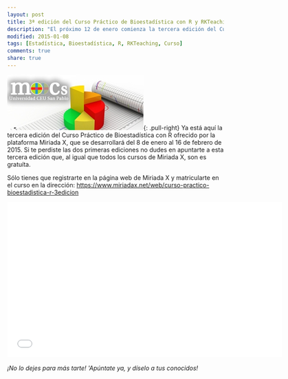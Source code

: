 ```yaml
---
layout: post
title: 3ª edición del Curso Práctico de Bioestadística con R y RKTeaching
description: "El próximo 12 de enero comienza la tercera edición del Curso Práctico de Bioestadística con R  y el paquete RKTeaching en la plataforma Miriada X."
modified: 2015-01-08
tags: [Estadística, Bioestadística, R, RKTeaching, Curso]
comments: true
share: true
---
```


![Salida RKTeaching](/images/curso_bioestadistica_miriadax.jpg){: .pull-right} Ya está aquí la tercera edición del Curso Práctico de Bioestadística con R ofrecido por la plataforma Miriada X, que se desarrollará del 8 de enero al 16 de febrero de 2015. 
Si te perdiste las dos primeras ediciones no dudes en apuntarte a esta tercera edición que, al igual que todos los cursos de Miriada X, son es gratuíta. 

Sólo tienes que registrarte en la página web de Miriada X y matricularte en el curso en la dirección: <https://www.miriadax.net/web/curso-practico-bioestadistica-r-3edicion>

<iframe src="//www.youtube.com/embed/BTFOsbzInZo" width="640" height="360" frameborder="0"> </iframe>

*¡No lo dejes para más tarte! 'Apúntate ya, y díselo a tus conocidos!* 